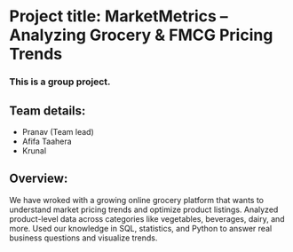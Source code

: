 # Project title: MarketMetrics – Analyzing Grocery & FMCG Pricing Trends

### This is a group project.
## Team details:
- Pranav (Team lead)
- Afifa Taahera
- Krunal

## Overview:
We have wroked with a growing online grocery platform that wants to understand market pricing trends and optimize product listings. Analyzed product-level data across categories like vegetables, beverages, dairy, and more. Used our knowledge in SQL, statistics, and Python to answer real business questions and visualize trends.
